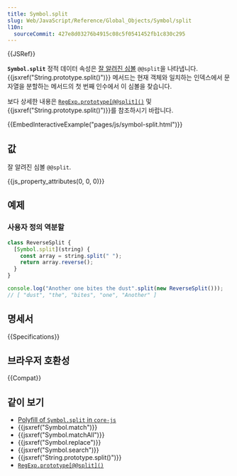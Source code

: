 ```yaml
---
title: Symbol.split
slug: Web/JavaScript/Reference/Global_Objects/Symbol/split
l10n:
  sourceCommit: 427e8d03276b4915c08c5f0541452fb1c830c295
---
```


{{JSRef}}

**`Symbol.split`** 정적 데이터 속성은 [잘 알려진 심볼](/ko/docs/Web/JavaScript/Reference/Global_Objects/Symbol#잘_알려진_심볼) `@@split`을 나타냅니다. {{jsxref("String.prototype.split()")}} 메서드는 현재 객체와 일치하는 인덱스에서 문자열을 분할하는 메서드의 첫 번째 인수에서 이 심볼을 찾습니다.

보다 상세한 내용은 [`RegExp.prototype[@@split]()`](/ko/docs/Web/JavaScript/Reference/Global_Objects/RegExp/@@split) 및 {{jsxref("String.prototype.split()")}}를 참조하시기 바랍니다.

{{EmbedInteractiveExample("pages/js/symbol-split.html")}}

## 값

잘 알려진 심볼 `@@split`.

{{js_property_attributes(0, 0, 0)}}

## 예제

### 사용자 정의 역분할

```js
class ReverseSplit {
  [Symbol.split](string) {
    const array = string.split(" ");
    return array.reverse();
  }
}

console.log("Another one bites the dust".split(new ReverseSplit()));
// [ "dust", "the", "bites", "one", "Another" ]
```

## 명세서

{{Specifications}}

## 브라우저 호환성

{{Compat}}

## 같이 보기

- [Polyfill of `Symbol.split` in `core-js`](https://github.com/zloirock/core-js#ecmascript-symbol)
- {{jsxref("Symbol.match")}}
- {{jsxref("Symbol.matchAll")}}
- {{jsxref("Symbol.replace")}}
- {{jsxref("Symbol.search")}}
- {{jsxref("String.prototype.split()")}}
- [`RegExp.prototype[@@split]()`](/ko/docs/Web/JavaScript/Reference/Global_Objects/RegExp/@@split)
